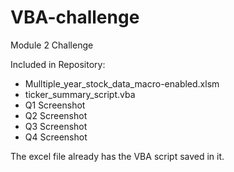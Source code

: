 # VBA-challenge
Module 2 Challenge


Included in Repository:
- Mulltiple_year_stock_data_macro-enabled.xlsm
- ticker_summary_script.vba
- Q1 Screenshot
- Q2 Screenshot
- Q3 Screenshot
- Q4 Screenshot

The excel file already has the VBA script saved in it.
